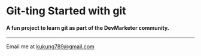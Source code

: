 # Git-ting Started with git

#### A fun project to learn git as part of the **DevMarketer** community.

---

Email me at [kukung789@gmail.com](Mailto:kukung789@gmail.com)